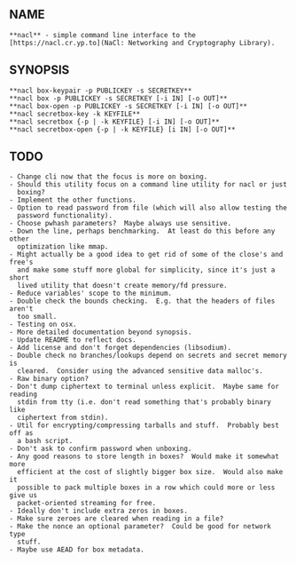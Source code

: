 NAME
----

    **nacl** - simple command line interface to the
    [https://nacl.cr.yp.to](NaCl: Networking and Cryptography Library).

SYNOPSIS
--------

    **nacl box-keypair -p PUBLICKEY -s SECRETKEY**
    **nacl box -p PUBLICKEY -s SECRETKEY [-i IN] [-o OUT]**
    **nacl box-open -p PUBLICKEY -s SECRETKEY [-i IN] [-o OUT]**
    **nacl secretbox-key -k KEYFILE**
    **nacl secretbox {-p | -k KEYFILE} [-i IN] [-o OUT]**
    **nacl secretbox-open {-p | -k KEYFILE} [i IN] [-o OUT]**

TODO
----

    - Change cli now that the focus is more on boxing.
    - Should this utility focus on a command line utility for nacl or just
      boxing?
    - Implement the other functions.
    - Option to read password from file (which will also allow testing the
      password functionality).
    - Choose pwhash parameters?  Maybe always use sensitive.
    - Down the line, perhaps benchmarking.  At least do this before any other
      optimization like mmap.
    - Might actually be a good idea to get rid of some of the close's and free's
      and make some stuff more global for simplicity, since it's just a short
      lived utility that doesn't create memory/fd pressure.
    - Reduce variables' scope to the minimum.
    - Double check the bounds checking.  E.g. that the headers of files aren't
      too small.
    - Testing on osx.
    - More detailed documentation beyond synopsis.
    - Update README to reflect docs.
    - Add license and don't forget dependencies (libsodium).
    - Double check no branches/lookups depend on secrets and secret memory is
      cleared.  Consider using the advanced sensitive data malloc's.
    - Raw binary option?
    - Don't dump ciphertext to terminal unless explicit.  Maybe same for reading
      stdin from tty (i.e. don't read something that's probably binary like
      ciphertext from stdin).
    - Util for encrypting/compressing tarballs and stuff.  Probably best off as
      a bash script.
    - Don't ask to confirm password when unboxing.
    - Any good reasons to store length in boxes?  Would make it somewhat more
      efficient at the cost of slightly bigger box size.  Would also make it
      possible to pack multiple boxes in a row which could more or less give us
      packet-oriented streaming for free.
    - Ideally don't include extra zeros in boxes.
    - Make sure zeroes are cleared when reading in a file?
    - Make the nonce an optional parameter?  Could be good for network type
      stuff.
    - Maybe use AEAD for box metadata.

